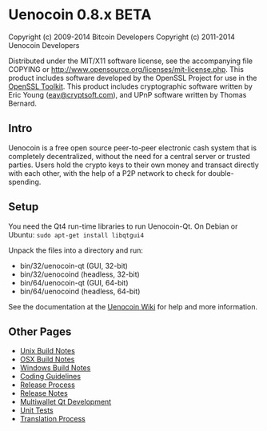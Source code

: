 Uenocoin 0.8.x BETA
====================

Copyright (c) 2009-2014 Bitcoin Developers
Copyright (c) 2011-2014 Uenocoin Developers

Distributed under the MIT/X11 software license, see the accompanying
file COPYING or http://www.opensource.org/licenses/mit-license.php.
This product includes software developed by the OpenSSL Project for use in the [OpenSSL Toolkit](http://www.openssl.org/). This product includes
cryptographic software written by Eric Young ([eay@cryptsoft.com](mailto:eay@cryptsoft.com)), and UPnP software written by Thomas Bernard.


Intro
---------------------
Uenocoin is a free open source peer-to-peer electronic cash system that is
completely decentralized, without the need for a central server or trusted
parties.  Users hold the crypto keys to their own money and transact directly
with each other, with the help of a P2P network to check for double-spending.


Setup
---------------------
You need the Qt4 run-time libraries to run Uenocoin-Qt. On Debian or Ubuntu:
	`sudo apt-get install libqtgui4`

Unpack the files into a directory and run:

- bin/32/uenocoin-qt (GUI, 32-bit)
- bin/32/uenocoind (headless, 32-bit)
- bin/64/uenocoin-qt (GUI, 64-bit)
- bin/64/uenocoind (headless, 64-bit)

See the documentation at the [Uenocoin Wiki](http://uenocoin.info)
for help and more information.


Other Pages
---------------------
- [Unix Build Notes](build-unix.md)
- [OSX Build Notes](build-osx.md)
- [Windows Build Notes](build-msw.md)
- [Coding Guidelines](coding.md)
- [Release Process](release-process.md)
- [Release Notes](release-notes.md)
- [Multiwallet Qt Development](multiwallet-qt.md)
- [Unit Tests](unit-tests.md)
- [Translation Process](translation_process.md)

